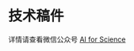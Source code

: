 # 技术稿件

详情请查看微信公众号 [AI for Science](https://mp.weixin.qq.com/mp/appmsgalbum?__biz=Mzg2OTEzODA5MA==&action=getalbum&album_id=2696337654835838980&scene=173&from_msgid=2247601776&from_itemidx=1&count=3&nolastread=1#wechat_redirect)
